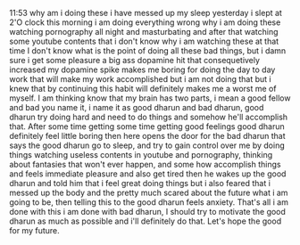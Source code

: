 11:53 why am i doing these i have messed up my sleep yesterday i slept at 2'O clock this morning i am doing everything wrong why i am doing these watching pornography all night and masturbating and after that watching some youtube contents that i don't know why i am watching these at that time I don't know what is the point of doing all these bad things, but i damn sure i get some pleasure a big ass dopamine hit that consequetively increased my dopamine spike makes me boring for doing the day to day work that will make my work accomplished but i am not doing that but i knew that by continuing this habit will definitely makes me a worst me of myself. I am thinking know that my brain has two parts, i  mean a good fellow and bad you name it, i name it as good dharun and bad dharun, good dharun try doing hard and need to do things and somehow he'll accomplish that. After some time getting some time getting good feelings good dharun definitely feel little boring then here opens the door for the bad dharun that says the good dharun go to sleep, and try to gain control over me by doing things watching useless contents in youtube and pornography, thinking about fantasies that won't ever happen, and some how accomplish things and feels  immediate pleasure and also get tired then he wakes up the good dharun and told him that i feel great doing things but i also feared that i messed up the body and the pretty much scared about the future what i am going to be, then telling this to the good dharun feels anxiety. That's all i am done with this i am done with bad dharun, I should try to motivate the good dharun as much as possible and i'll definitely do that. Let's hope the good for my future. 